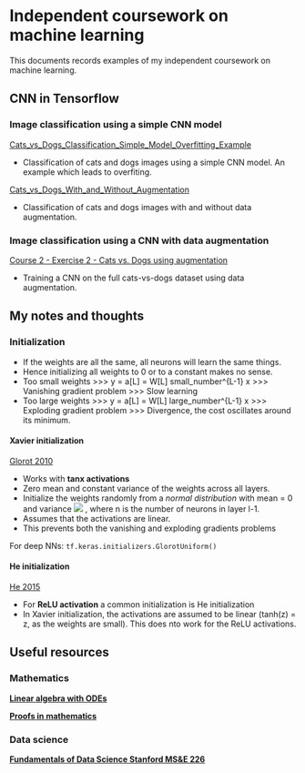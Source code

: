 # Independent coursework on machine learning

This documents records examples of my independent coursework on machine learning. 

## CNN in Tensorflow

### Image classification using a simple CNN model
[Cats_vs_Dogs_Classification_Simple_Model_Overfitting_Example]()
* Classification of cats and dogs images using a simple CNN model. An example which leads to overfiting.

[Cats_vs_Dogs_With_and_Without_Augmentation]()
* Classification of cats and dogs images with and without data augmentation.

###  Image classification using a CNN with data augmentation
[Course 2 - Exercise 2 - Cats vs. Dogs using augmentation]()
* Training a CNN on the full cats-vs-dogs dataset using data augmentation.

## My notes and thoughts

### Initialization

* If the weights are all the same, all neurons will learn the same things. 
* Hence initializing all weights to 0 or to a constant makes no sense.
* Too small weights >>> y = a[L] = W[L] small_number^{L-1} x >>> Vanishing gradient problem >>> Slow learning
* Too large weights >>> y = a[L] = W[L] large_number^{L-1} x >>> Exploding gradient problem >>> Divergence, the cost oscillates around its minimum.

#### Xavier initialization  
[Glorot 2010](http://proceedings.mlr.press/v9/glorot10a/glorot10a.pdf?hc_location=ufi)
* Works with **tanx activations**
* Zero mean and constant variance of the weights across all layers.
* Initialize the weights randomly from a *normal distribution* with mean = 0 and variance <img src="https://render.githubusercontent.com/render/math?math=\sigma=1/n^{l-1}">  , where n is the number of neurons in layer l-1. 
* Assumes that the activations are linear.
* This prevents both the vanishing and exploding gradients problems

For deep NNs:  ```tf.keras.initializers.GlorotUniform()```

#### He initialization
[He 2015](https://arxiv.org/pdf/1502.01852.pdf)
* For **ReLU activation** a common initialization is He initialization
* In Xavier initialization, the activations are assumed to be linear (tanh(z) = z, as the weights are small). This does nto work for the ReLU activations.

## Useful resources

### Mathematics

[**Linear algebra with ODEs**](http://faculty.bard.edu/belk/math213/) 

[**Proofs in mathematics**](https://www.cut-the-knot.org/proofs/index.shtml) 


### Data science
[**Fundamentals of Data Science Stanford MS&E 226**](https://web.stanford.edu/class/msande226/l_notes.html) 
